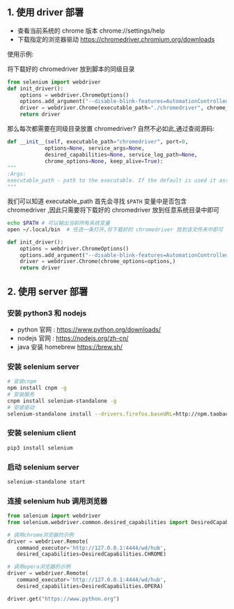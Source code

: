 ## 1. 使用 driver 部署

- 查看当前系统的 chrome 版本 chrome://settings/help
- 下载指定的浏览器驱动 https://chromedriver.chromium.org/downloads

使用示例:

将下载好的 chromedriver 放到脚本的同级目录

```python
from selenium import webdriver
def init_driver():
    options = webdriver.ChromeOptions()
    options.add_argument("--disable-blink-features=AutomationControlled")
    driver = webdriver.Chrome(executable_path="./chromedriver", chrome_options=options,)
    return driver
```

那么每次都需要在同级目录放置 chromedriver? 自然不必如此,通过查阅源码:

```python
def __init__(self, executable_path="chromedriver", port=0,
            options=None, service_args=None,
            desired_capabilities=None, service_log_path=None,
            chrome_options=None, keep_alive=True):
"""
:Args:
executable_path - path to the executable. If the default is used it assumes the executable is in the \$PATH
"""
```

我们可以知道 executable_path 首先会寻找 `$PATH` 变量中是否包含 chromedriver ,因此只需要将下载好的 chromedriver 放到任意系统目录中即可

```bash
echo $PATH # 可以输出当前所有系统变量
open ~/.local/bin  # 任选一条打开,将下载好的 chromedriver 放到该文件夹中即可
```

```python
def init_driver():
    options = webdriver.ChromeOptions()
    options.add_argument("--disable-blink-features=AutomationControlled")
    driver = webdriver.Chrome(chrome_options=options,)
    return driver
```

## 2. 使用 server 部署

### 安装 python3 和 nodejs

- python 官网 : https://www.python.org/downloads/
- nodejs 官网 : https://nodejs.org/zh-cn/
- java
  安装 homebrew https://brew.sh/

### 安装 selenium server

```bash
# 安装cnpm
npm install cnpm -g
# 安装服务
cnpm install selenium-standalone -g
# 安装驱动
selenium-standalone install --drivers.firefox.baseURL=http://npm.taobao.org/mirrors/geckodriver --baseURL=http://npm.taobao.org/mirrors/selenium --drivers.chrome.baseURL=http://npm.taobao.org/mirrors/chromedriver --drivers.ie.baseURL=http://npm.taobao.org/mirrors/selenium
```

### 安装 selenium client

```bash
pip3 install selenium
```

### 启动 selenium server

```bash
selenium-standalone start
```

### 连接 selenium hub 调用浏览器

```python
from selenium import webdriver
from selenium.webdriver.common.desired_capabilities import DesiredCapabilities

# 调用chrome浏览器的示例
driver = webdriver.Remote(
   command_executor='http://127.0.0.1:4444/wd/hub',
   desired_capabilities=DesiredCapabilities.CHROME)

# 调用opera浏览器的示例
driver = webdriver.Remote(
   command_executor='http://127.0.0.1:4444/wd/hub',
   desired_capabilities=DesiredCapabilities.OPERA)

driver.get("https://www.python.org")
```
